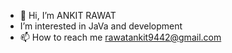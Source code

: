 - 👋 Hi, I’m ANKIT RAWAT
-  I’m interested in JaVa and development 
- 📫 How to reach me rawatankit9442@gmail.com

